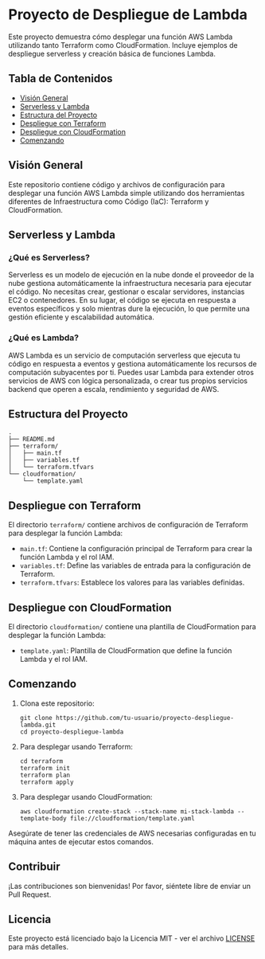 # Proyecto de Despliegue de Lambda

Este proyecto demuestra cómo desplegar una función AWS Lambda utilizando tanto Terraform como CloudFormation. Incluye ejemplos de despliegue serverless y creación básica de funciones Lambda.

## Tabla de Contenidos

- [Visión General](#visión-general)
- [Serverless y Lambda](#serverless-y-lambda)
- [Estructura del Proyecto](#estructura-del-proyecto)
- [Despliegue con Terraform](#despliegue-con-terraform)
- [Despliegue con CloudFormation](#despliegue-con-cloudformation)
- [Comenzando](#comenzando)

## Visión General

Este repositorio contiene código y archivos de configuración para desplegar una función AWS Lambda simple utilizando dos herramientas diferentes de Infraestructura como Código (IaC): Terraform y CloudFormation.

## Serverless y Lambda

### ¿Qué es Serverless?

Serverless es un modelo de ejecución en la nube donde el proveedor de la nube gestiona automáticamente la infraestructura necesaria para ejecutar el código. No necesitas crear, gestionar o escalar servidores, instancias EC2 o contenedores. En su lugar, el código se ejecuta en respuesta a eventos específicos y solo mientras dure la ejecución, lo que permite una gestión eficiente y escalabilidad automática.

### ¿Qué es Lambda?

AWS Lambda es un servicio de computación serverless que ejecuta tu código en respuesta a eventos y gestiona automáticamente los recursos de computación subyacentes por ti. Puedes usar Lambda para extender otros servicios de AWS con lógica personalizada, o crear tus propios servicios backend que operen a escala, rendimiento y seguridad de AWS.

## Estructura del Proyecto

```
.
├── README.md
├── terraform/
│   ├── main.tf
│   ├── variables.tf
│   └── terraform.tfvars
└── cloudformation/
    └── template.yaml
```

## Despliegue con Terraform

El directorio `terraform/` contiene archivos de configuración de Terraform para desplegar la función Lambda:

- `main.tf`: Contiene la configuración principal de Terraform para crear la función Lambda y el rol IAM.
- `variables.tf`: Define las variables de entrada para la configuración de Terraform.
- `terraform.tfvars`: Establece los valores para las variables definidas.

## Despliegue con CloudFormation

El directorio `cloudformation/` contiene una plantilla de CloudFormation para desplegar la función Lambda:

- `template.yaml`: Plantilla de CloudFormation que define la función Lambda y el rol IAM.

## Comenzando

1. Clona este repositorio:
   ```
   git clone https://github.com/tu-usuario/proyecto-despliegue-lambda.git
   cd proyecto-despliegue-lambda
   ```

2. Para desplegar usando Terraform:
   ```
   cd terraform
   terraform init
   terraform plan
   terraform apply
   ```

3. Para desplegar usando CloudFormation:
   ```
   aws cloudformation create-stack --stack-name mi-stack-lambda --template-body file://cloudformation/template.yaml
   ```

Asegúrate de tener las credenciales de AWS necesarias configuradas en tu máquina antes de ejecutar estos comandos.

## Contribuir

¡Las contribuciones son bienvenidas! Por favor, siéntete libre de enviar un Pull Request.

## Licencia

Este proyecto está licenciado bajo la Licencia MIT - ver el archivo [LICENSE](LICENSE) para más detalles.
